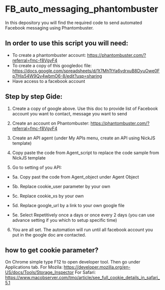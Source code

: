 # FB_auto_messaging_phantombuster
In this depository you will find the required code to send automated Facebook messaging using Phantombuster.

## In order to use this script you will need:
- To create a phantombuster account: https://phantombuster.com/?referral=fmc-f8VgvF4 
- To create a copy of this googledoc file: https://docs.google.com/spreadsheets/d/1t7MhTtYa6vdrxuB8DyuOwe0Fp7Hjs54W9Qv4wbmO6-8/edit?usp=sharing
- Have access to a facebook account

## Step by step Gide:
1. Create a copy of google above. Use this doc to provide list of Facebook account you want to contact, message you want to send

2. Create an account on Phantombuster: https://phantombuster.com/?referral=fmc-f8VgvF4 

3. Create an API agent (under My APIs menu, create an API using NickJS template)

4. Copy paste the code from Agent_script to replace the code sample from NickJS template

5. Go to setting of you API:

  * 5a. Copy past the code from Agent_object under Agent Object

  * 5b. Replace cookie_user parameter by your own

  * 5c. Replace cookie_xs by your own

  * 5d.  Replace google_url by a link to your own google file

  * 5e. Select Repetitively once a days or once every 2 days (you can use advance setting if you which to setup specific time)
  
6. You are all set. The automation will run until all facebook account you put in the google doc are contacted.

## how to get cookie parameter?
On Chrome simple type F12 to open developer tool. Then go under Applications tab.
For Mozila: https://developer.mozilla.org/en-US/docs/Tools/Storage_Inspector
For Safari: https://www.macobserver.com/tmo/article/see_full_cookie_details_in_safari_5.1
